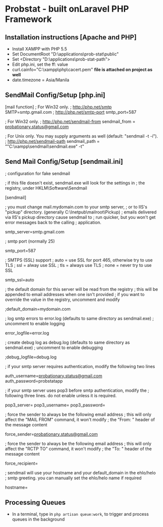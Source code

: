 # Probstat - built onLaravel PHP Framework

## Installation instructions [Apache and PHP]

- Install XAMPP with PHP 5.5
- Set DocumentRoot "D:\applications\prob-stat\public"
- Set <Directory "D:\applications\prob-stat-path">
- Edit php.ini, set the ff: value
- curl.cainfo="C:\xampp\php\cacert.pem"  **file is attached on project as well**
- date.timezone = Asia/Manila

## SendMail Config/Setup [php.ini]
[mail function]
; For Win32 only.
; http://php.net/smtp
SMTP=smtp.gmail.com
; http://php.net/smtp-port
smtp_port=587

; For Win32 only.
; http://php.net/sendmail-from
sendmail_from = probationary.status@gmail.com

; For Unix only.  You may supply arguments as well (default: "sendmail -t -i").
; http://php.net/sendmail-path
sendmail_path = "\"C:\xampp\sendmail\sendmail.exe\" -t"

## Send Mail Config/Setup [sendmail.ini]
; configuration for fake sendmail

; if this file doesn't exist, sendmail.exe will look for the settings in
; the registry, under HKLM\Software\Sendmail

[sendmail]

; you must change mail.mydomain.com to your smtp server,
; or to IIS's "pickup" directory.  (generally C:\Inetpub\mailroot\Pickup)
; emails delivered via IIS's pickup directory cause sendmail to
; run quicker, but you won't get error messages back to the calling
; application.

smtp_server=smtp.gmail.com

; smtp port (normally 25)

smtp_port=587

; SMTPS (SSL) support
;   auto = use SSL for port 465, otherwise try to use TLS
;   ssl  = alway use SSL
;   tls  = always use TLS
;   none = never try to use SSL

smtp_ssl=auto

; the default domain for this server will be read from the registry
; this will be appended to email addresses when one isn't provided
; if you want to override the value in the registry, uncomment and modify

;default_domain=mydomain.com

; log smtp errors to error.log (defaults to same directory as sendmail.exe)
; uncomment to enable logging

error_logfile=error.log

; create debug log as debug.log (defaults to same directory as sendmail.exe)
; uncomment to enable debugging

;debug_logfile=debug.log

; if your smtp server requires authentication, modify the following two lines

auth_username=probationary.status@gmail.com
auth_password=probstatapp

; if your smtp server uses pop3 before smtp authentication, modify the 
; following three lines.  do not enable unless it is required.

pop3_server=
pop3_username=
pop3_password=

; force the sender to always be the following email address
; this will only affect the "MAIL FROM" command, it won't modify 
; the "From: " header of the message content

force_sender=probationary.status@gmail.com

; force the sender to always be the following email address
; this will only affect the "RCTP TO" command, it won't modify 
; the "To: " header of the message content

force_recipient=

; sendmail will use your hostname and your default_domain in the ehlo/helo
; smtp greeting.  you can manually set the ehlo/helo name if required

hostname=



## Processing Queues
- In a terminal, type in  `php artisan queue:work`, to trigger and process queues in the background
